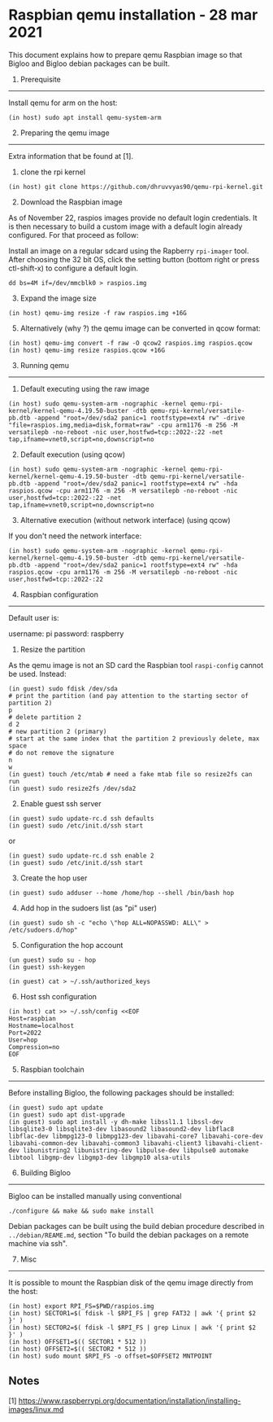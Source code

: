 Raspbian qemu installation - 28 mar 2021
========================================

This document explains how to prepare qemu Raspbian image so that Bigloo
and Bigloo debian packages can be built.

1. Prerequisite
---------------

Install qemu for arm on the host:

```shell[:@shell-host]
(in host) sudo apt install qemu-system-arm
```


2. Preparing the qemu image 
---------------------------

Extra information that be found at [1].


1. clone the rpi kernel

```shell[:@shell-host]
(in host) git clone https://github.com/dhruvvyas90/qemu-rpi-kernel.git
```

2. Download the Raspbian image

As of November 22, raspios images provide no default login credentials.
It is then necessary to build a custom image with a default login already
configured. For that proceed as follow:

Install an image on a regular sdcard using the Rapberry `rpi-imager`
tool.  After choosing the 32 bit OS, click the setting button (bottom
right or press ctl-shift-x) to configure a default login. 

```shell[:@shell-host]
dd bs=4M if=/dev/mmcblk0 > raspios.img
```

3. Expand the image size

```shell[:@shell-host]
(in host) qemu-img resize -f raw raspios.img +16G
```

5. Alternatively (why ?) the qemu image can be converted in qcow format:

```shell[:@shell-host]
(in host) qemu-img convert -f raw -O qcow2 raspios.img raspios.qcow
(in host) qemu-img resize raspios.qcow +16G
```


3. Running qemu
---------------

1. Default executing using the raw image

```shell[:@shell-host]
(in host) sudo qemu-system-arm -nographic -kernel qemu-rpi-kernel/kernel-qemu-4.19.50-buster -dtb qemu-rpi-kernel/versatile-pb.dtb -append "root=/dev/sda2 panic=1 rootfstype=ext4 rw" -drive "file=raspios.img,media=disk,format=raw" -cpu arm1176 -m 256 -M versatilepb -no-reboot -nic user,hostfwd=tcp::2022-:22 -net tap,ifname=vnet0,script=no,downscript=no
```

2. Default execution (using qcow)

```shell[:@shell-host]
(in host) sudo qemu-system-arm -nographic -kernel qemu-rpi-kernel/kernel-qemu-4.19.50-buster -dtb qemu-rpi-kernel/versatile-pb.dtb -append "root=/dev/sda2 panic=1 rootfstype=ext4 rw" -hda raspios.qcow -cpu arm1176 -m 256 -M versatilepb -no-reboot -nic user,hostfwd=tcp::2022-:22 -net tap,ifname=vnet0,script=no,downscript=no
```

3. Alternative execution (without network interface) (using qcow)

If you don't need the network interface:

```shell[:@shell-host]
(in host) sudo qemu-system-arm -nographic -kernel qemu-rpi-kernel/kernel-qemu-4.19.50-buster -dtb qemu-rpi-kernel/versatile-pb.dtb -append "root=/dev/sda2 panic=1 rootfstype=ext4 rw" -hda raspios.qcow -cpu arm1176 -m 256 -M versatilepb -no-reboot -nic user,hostfwd=tcp::2022-:22
```


4. Raspbian configuration
-------------------------

Default user is:

  username: pi
  password: raspberry
  
1. Resize the partition

As the qemu image is not an SD card the Raspbian tool `raspi-config` cannot
be used. Instead:

```shell[:@shell-guest]
(in guest) sudo fdisk /dev/sda
# print the partition (and pay attention to the starting sector of partition 2)
p 
# delete partition 2
d 2 
# new partition 2 (primary)
# start at the same index that the partition 2 previously delete, max space
# do not remove the signature
n 
w
(in guest) touch /etc/mtab # need a fake mtab file so resize2fs can run
(in guest) sudo resize2fs /dev/sda2
````

2. Enable guest ssh server

```shell[:@shell-guest]
(in guest) sudo update-rc.d ssh defaults
(in guest) sudo /etc/init.d/ssh start
```

or 
   
```shell[:@shell-guest]
(in guest) sudo update-rc.d ssh enable 2
(in guest) sudo /etc/init.d/ssh start
```

3. Create the hop user

```shell[:@shell-guest]
(in guest) sudo adduser --home /home/hop --shell /bin/bash hop
```

4. Add hop in the sudoers list (as "pi" user)

```shell[:@shell-guest]
(in guest) sudo sh -c "echo \"hop ALL=NOPASSWD: ALL\" > /etc/sudoers.d/hop"
```

5. Configuration the hop account

```shell[:@shell-guest]
(un guest) sudo su - hop
(in guest) ssh-keygen
```

```shell[:@shell-guest]
(in guest) cat > ~/.ssh/authorized_keys
```

6. Host ssh configuration

```shell[:@shell-host]
(in host) cat >> ~/.ssh/config <<EOF
Host=raspbian
Hostname=localhost
Port=2022
User=hop
Compression=no
EOF
```


5. Raspbian toolchain
---------------------

Before installing Bigloo, the following packages should be installed:

```shell[:@shell-guest]
(in guest) sudo apt update
(in guest) sudo apt dist-upgrade
(in guest) sudo apt install -y dh-make libssl1.1 libssl-dev libsqlite3-0 libsqlite3-dev libasound2 libasound2-dev libflac8 libflac-dev libmpg123-0 libmpg123-dev libavahi-core7 libavahi-core-dev libavahi-common-dev libavahi-common3 libavahi-client3 libavahi-client-dev libunistring2 libunistring-dev libpulse-dev libpulse0 automake libtool libgmp-dev libgmp3-dev libgmp10 alsa-utils
```


6. Building Bigloo
------------------

Bigloo can be installed manually using conventional 

```shell[:@shell-guest]
./configure && make && sudo make install
```

Debian packages can be built using the build debian procedure
described in `../debian/REAME.md`, section "To build the debian packages 
on a remote machine via ssh".


7. Misc
-------

It is possible to mount the Raspbian disk of the qemu image directly
from the host:

```shell[:@shell-host]
(in host) export RPI_FS=$PWD/raspios.img
(in host) SECTOR1=$( fdisk -l $RPI_FS | grep FAT32 | awk '{ print $2 }' )
(in host) SECTOR2=$( fdisk -l $RPI_FS | grep Linux | awk '{ print $2 }' )
(in host) OFFSET1=$(( SECTOR1 * 512 ))
(in host) OFFSET2=$(( SECTOR2 * 512 ))
(in host) sudo mount $RPI_FS -o offset=$OFFSET2 MNTPOINT
````

Notes
-----

[1] https://www.raspberrypi.org/documentation/installation/installing-images/linux.md
